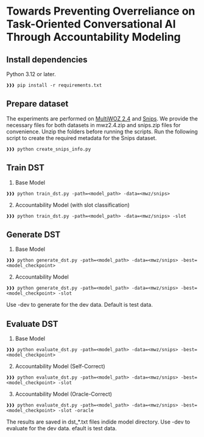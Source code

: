 # Towards Preventing Overreliance on Task-Oriented Conversational AI Through Accountability Modeling

## Install dependencies
Python 3.12 or later.
```console
❱❱❱ pip install -r requirements.txt
```

## Prepare dataset
The experiments are performed on [MultiWOZ 2.4](https://github.com/smartyfh/MultiWOZ2.4) and [Snips](https://github.com/smartyfh/MultiWOZ2.4). We provide the necessary files for both datasets in mwz2.4.zip and snips.zip files for convenience. Unzip the folders before running the scripts. Run the following script to create the required metadata for the Snips dataset.

```console
❱❱❱ python create_snips_info.py
```

## Train DST
1. Base Model
```console
❱❱❱ python train_dst.py -path=<model_path> -data=<mwz/snips>
```
2. Accountability Model (with slot classification)
```console
❱❱❱ python train_dst.py -path=<model_path> -data=<mwz/snips> -slot
```

## Generate DST
1. Base Model
```console
❱❱❱ python generate_dst.py -path=<model_path> -data=<mwz/snips> -best=<model_checkpoint>
```
2. Accountability Model
```console
❱❱❱ python generate_dst.py -path=<model_path> -data=<mwz/snips> -best=<model_checkpoint> -slot
```
Use -dev to generate for the dev data. Default is test data.

## Evaluate DST
1. Base Model
```console
❱❱❱ python evaluate_dst.py -path=<model_path> -data=<mwz/snips> -best=<model_checkpoint>
```
2. Accountability Model (Self-Correct)
```console
❱❱❱ python evaluate_dst.py -path=<model_path> -data=<mwz/snips> -best=<model_checkpoint> -slot
```

3. Accountability Model (Oracle-Correct)
```console
❱❱❱ python evaluate_dst.py -path=<model_path> -data=<mwz/snips> -best=<model_checkpoint> -slot -oracle
```
The results are saved in dst_*.txt files indide model directory. Use -dev to evaluate for the dev data. efault is test data.